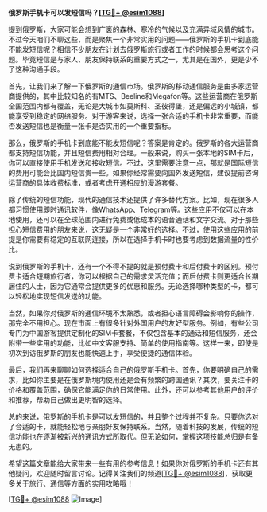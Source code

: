 **俄罗斯手机卡可以发短信吗？[[TG💪+ @esim1088](https://t.me/s/esim1088)]**

提到俄罗斯，大家可能会想到广袤的森林、寒冷的气候以及充满异域风情的城市。不过今天咱们不聊这些，而是聚焦一个非常实用的问题——俄罗斯的手机卡到底能不能发短信呢？相信不少朋友在计划去俄罗斯旅行或者工作的时候都会思考这个问题。毕竟短信是与家人、朋友保持联系的重要方式之一，尤其是在国外，更是少不了这种沟通手段。

首先，让我们来了解一下俄罗斯的通信市场。俄罗斯的移动通信服务是由多家运营商提供的，其中比较知名的有MTS、Beeline和Megafon等。这些运营商在俄罗斯全国范围内都有覆盖，无论是大城市如莫斯科、圣彼得堡，还是偏远的小城镇，都能享受到稳定的网络服务。对于游客来说，选择一张合适的手机卡非常重要，而能否发送短信也是衡量一张卡是否实用的一个重要指标。

那么，俄罗斯的手机卡到底能不能发短信呢？答案是肯定的。俄罗斯的各大运营商都支持短信功能，并且短信费用相对合理。一般来说，购买一张本地的SIM卡后，你可以直接使用手机发送和接收短信。不过，这里需要注意一点，那就是国际短信的费用可能会比国内短信贵一些。如果你经常需要向国外发送短信，建议提前咨询运营商的具体收费标准，或者考虑开通相应的漫游套餐。

除了传统的短信功能，现代的通信技术还提供了许多替代方案。比如，现在很多人都习惯使用即时通讯软件，像WhatsApp、Telegram等。这些应用不仅可以在本地使用，还可以在全球范围内进行免费或低成本的语音通话和文字交流。对于那些担心短信费用的朋友来说，这无疑是一个非常好的选择。不过，使用这些应用的前提是你需要有稳定的互联网连接，所以在选择手机卡时也要考虑到数据流量的性价比。

说到俄罗斯的手机卡，还有一个不得不提的就是预付费卡和后付费卡的区别。预付费卡适合短期旅行者，你可以根据自己的需求灵活充值；而后付费卡则更适合长期居住的人士，因为它通常会提供更多的优惠和服务。无论选择哪种类型的卡，都可以轻松地实现短信发送的功能。

当然，如果你对俄罗斯的通信环境不太熟悉，或者担心语言障碍会影响你的操作，那完全不用担心。现在市面上有很多针对外国用户的友好型服务。例如，有些公司专门为中国游客提供定制化的SIM卡套餐，不仅包含基本的通话和短信服务，还会附带一些实用的功能，比如中文客服支持、简单的使用指南等。这样一来，即使是初次到访俄罗斯的朋友也能快速上手，享受便捷的通信体验。

最后，我们再来聊聊如何选择适合自己的俄罗斯手机卡。首先，你要明确自己的需求，比如你主要是在俄罗斯境内使用还是会有频繁的跨国通讯？其次，要关注卡的价格和覆盖范围，确保它能满足你的日常使用。此外，还可以参考其他用户的评价和推荐，帮助自己做出更明智的选择。

总的来说，俄罗斯的手机卡是可以发短信的，并且整个过程并不复杂。只要你选对了合适的卡，就能轻松地与亲朋好友保持联系。当然，随着科技的发展，传统的短信功能也在逐渐被新兴的通讯方式所取代。但无论如何，掌握这项技能总归是有备无患的。

希望这篇文章能给大家带来一些有用的参考信息！如果你对俄罗斯的手机卡还有其他疑问，欢迎随时留言讨论。记得关注我们的频道[[TG💪+ @esim1088](https://t.me/s/esim1088)]，获取更多关于旅行、通信等方面的实用攻略哦！

[[TG💪+ @esim1088](https://t.me/s/esim1088) ![Image](https://i.postimg.cc/4NQfJmqS/Snipaste-2025-05-13-00-14-12.png)]